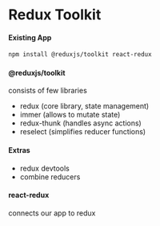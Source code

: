 # Redux Toolkit

#### Existing App

```sh
npm install @reduxjs/toolkit react-redux
```

#### @reduxjs/toolkit

consists of few libraries

- redux (core library, state management)
- immer (allows to mutate state)
- redux-thunk (handles async actions)
- reselect (simplifies reducer functions)

#### Extras

- redux devtools
- combine reducers

#### react-redux

connects our app to redux

